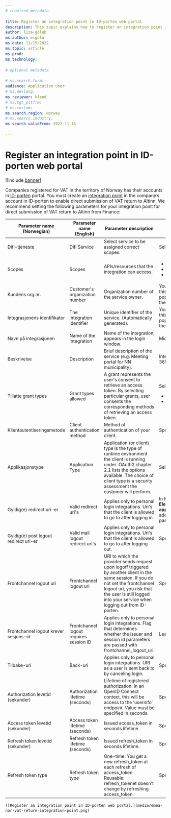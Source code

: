 ```yaml
---
# required metadata

title: Register an integration point in ID-porten web portal
description: This topic explains how to register an integration point in ID-porten web portal in Norway. 
author: liza-golub
ms.author: elgolu
ms.date: 11/15/2022
ms.topic: article
ms.prod: 
ms.technology: 

# optional metadata

# ms.search.form: 
audience: Application User
# ms.devlang: 
ms.reviewer: kfend
# ms.tgt_pltfrm: 
# ms.custom: 
ms.search.region: Norway
# ms.search.industry: 
ms.search.validFrom: 2022-11-15

---
```


# Register an integration point in ID-porten web portal

[!include [banner](../includes/banner.md)]

Companies registered for VAT in the territory of Norway has their accounts in [ID-porten](https://samarbeid.digdir.no/id-porten/ta-i-bruk-id-porten/94) portal. You must create an [integration point](https://docs.digdir.no/oidc_index.html) in the company’s account in ID-porten to enable direct submission of VAT return to Altinn.
We recommend setting the following parameters for your integration point for direct submission of VAT return to Altinn from Finance:

| Parameter name (Norwegian) | Parameter name (English) | Parameter description | Parameter value |
|----------------------------|--------------------------|-----------------------|-----------------|
| Difi-tjeneste | Difi Service | Select service to be assigned correct scopes. | Select: "API-klient" |
|  Scopes	| Scopes |	APIs/resources that the integration can access. | <ul><li>openid</li><li>skatteetaten:mvameldinginnsending</li><li>skatteetaten:mvameldingvalidering</li></ul> |
| Kundens org.nr.	| Customer's organization number |Organization number of the service owner.	| You do not have to specify any value in this field. Necessary value will be populated automatically upon saving the setup of the integration point. |
| Integrasjonens identifikator	| The integration identifier	| Unique identifier of the service. (Automatically generated).|	You do not have to specify any value in this field. Necessary value will be populated automatically upon saving the setup of the integration point. |
| Navn på integrasjonen	| Name of the integration	| Name of the integration, appears in the login window. | Microsoft Dynamics 365 Finance |
| Beskrivelse	| Description	| Brief description of the service (e.g. Meeting portal for NN municipality).	| Integration with Microsoft Dynamics 365 Finance |
| Tillatte grant types | Grant types allowed	| A grant represents the user's consent to retrieve an access token. By selecting particular grants, user consents the corresponding methods of retrieving an access token.	| Select the following grant-types: <ul><li>authorization_code</li><li>refresh_token</li></ul> |
| Klientautentiseringsmetode	| Client authentication method	| Method of authentication of your client.	| Specify: “client_secret_post” |
| Applikasjonstype	| Application Type	| Application (or client) type is the type of runtime environment the client is running under. OAuth2 chapter 2.1 lists the options available. The choice of client type is a security assessment the customer will perform.	| Select: “web” |
| Gyldig(e) redirect uri-er	| Valid redirect uri's	| Applies only to personal login integrations. Uri's that the client is allowed to go to after logging in.	| In Finance, go to **Tax** > **Setup** > **Electronic messages** > **Web applications** page, copy the URL (https address) from the address line and paste it in this field. |
| Gyldig(e) post logout redirect uri-er |	Valid mail logout redirect uri's	| Applies only to personal login integrations. Uri's that the client is allowed to go to after logging out.	| Specify: “`https://skatteetaten.no`” |
| Frontchannel logout uri |	Frontchannel logout uri	| URI to which the provider sends request upon logoff triggered by another client in the same session. If you do not set the frontchannel logout uri, you risk that the user is still logged into your service when logging out from ID-porten.	| Specify: “`https://skatteetaten.no`” |
| Frontchannel logout krever sesjons-id	| Frontchannel logout requires session ID	| Applies only to personal login integrations. Flag that determines whether the issuer and session id parameters are passed with frontchannel_logout_uri.	| Leave this parameter unchecked. |
| Tilbake-uri	| Back-uri	| Applies only to personal login integrations. URI as a user is sent back to by canceling login.	| Specify: “`https://skatteetaten.no`” |
| Authorization levetid (sekunder)	| Authorization lifetime (seconds)	| Lifetime of registered authorization. In an OpenID Connect context, this will be access to the ‘userinfo’ endpoint. Value must be specified in seconds.	| Specify: “31536000” (1 year) |
| Access token levetid (sekunder) |	Access token lifetime (seconds)	| Issued access_token in seconds lifetime.	| Specify: “7200” (2 hours) |
| Refresh token levetid (sekunder)	| Refresh token lifetime (seconds)	| Issued refresh_token in seconds lifetime.	| Specify: “0” |
| Refresh token type	| Refresh token type	| One-time: You get a new refresh_token at each refresh of access_token. Reusable: refresh_tokenet doesn't change by refreshing access_token.	| Specify: “Engangs” |

    ![Register an integration point in ID-porten web portal.](media/emea-nor-vat-return-integration-point.png)

